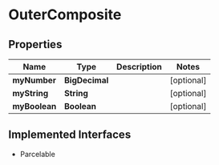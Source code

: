 

# OuterComposite


## Properties

Name | Type | Description | Notes
------------ | ------------- | ------------- | -------------
**myNumber** | **BigDecimal** |  |  [optional]
**myString** | **String** |  |  [optional]
**myBoolean** | **Boolean** |  |  [optional]


## Implemented Interfaces

* Parcelable


